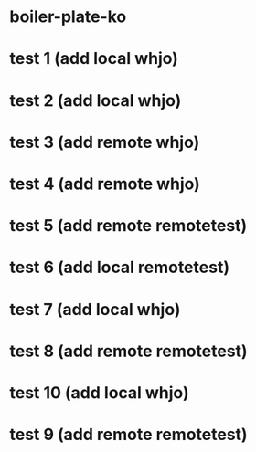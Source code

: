 # boiler-plate-ko

# test 1 (add local whjo)

# test 2 (add local whjo)

# test 3 (add remote whjo)

# test 4 (add remote whjo)

# test 5 (add remote remotetest)

# test 6 (add local remotetest)

# test 7 (add local whjo)

# test 8 (add remote remotetest)

# test 10 (add local whjo)

# test 9 (add remote remotetest)
